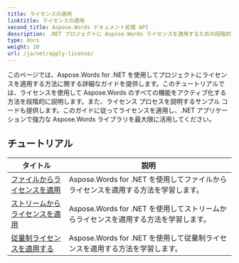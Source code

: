 ```yaml
---
title: ライセンスの適用
linktitle: ライセンスの適用
second_title: Aspose.Words ドキュメント処理 API
description: .NET プロジェクトに Aspose.Words ライセンスを適用するための段階的な手順を説明します。 Aspose.Words ライブラリのすべての機能を有効にするには、次の手順に従います。
type: docs
weight: 10
url: /ja/net/apply-license/
---
```


このページでは、Aspose.Words for .NET を使用してプロジェクトにライセンスを適用する方法に関する詳細なガイドを提供します。このチュートリアルでは、ライセンスを使用して Aspose.Words のすべての機能をアクティブ化する方法を段階的に説明します。また、ライセンス プロセスを説明するサンプル コードも提供します。このガイドに従ってライセンスを適用し、.NET アプリケーションで強力な Aspose.Words ライブラリを最大限に活用してください。

 ## チュートリアル
| タイトル | 説明 |
| --- | --- |
| [ファイルからライセンスを適用](./apply-license-from-file/) | Aspose.Words for .NET を使用してファイルからライセンスを適用する方法を学習します。|
| [ストリームからライセンスを適用](./apply-license-from-stream/) | Aspose.Words for .NET を使用してストリームからライセンスを適用する方法を学習します。|
| [従量制ライセンスを適用する](./apply-metered-license/) | Aspose.Words for .NET を使用して従量制ライセンスを適用する方法を学習します。 |